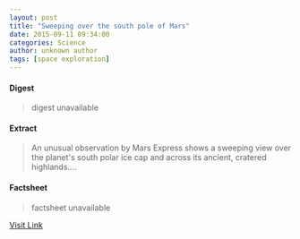 ```yaml
---
layout: post
title: "Sweeping over the south pole of Mars"
date: 2015-09-11 09:34:00
categories: Science
author: unknown author
tags: [space exploration]
---
```



#### Digest
>digest unavailable

#### Extract
>An unusual observation by Mars Express shows a sweeping view over the planet's south polar ice cap and across its ancient, cratered highlands....

#### Factsheet
>factsheet unavailable

[Visit Link](http://phys.org/news/2015-09-south-pole-mars.html)


